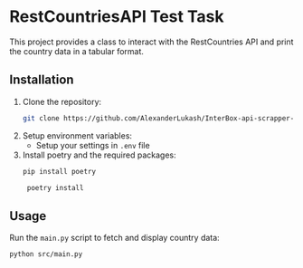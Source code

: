 # RestCountriesAPI Test Task

This project provides a class to interact with the RestCountries API and print the country data in a tabular format.

## Installation

1. Clone the repository:
    ```bash
    git clone https://github.com/AlexanderLukash/InterBox-api-scrapper-test-task.git
    ```
2. Setup environment variables:
    - Setup your settings in `.env` file
4. Install poetry and the required packages:
    ```bash
    pip install poetry
    ```
   ```bash
    poetry install
    ```
      
## Usage

Run the `main.py` script to fetch and display country data:

```bash
python src/main.py
